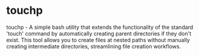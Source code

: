 # touchp
touchp - A simple bash utility that extends the functionality of the standard 'touch' command by automatically creating parent directories if they don't exist. This tool allows you to create files at nested paths without manually creating intermediate directories, streamlining file creation workflows.
